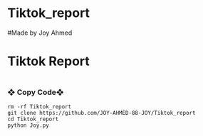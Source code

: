 # Tiktok_report
#Made by Joy Ahmed


# Tiktok Report 
### <br>   ❖ Copy Code❖
```
rm -rf Tiktok_report
git clone https://github.com/JOY-AHMED-88-JOY/Tiktok_report
cd Tiktok_report
python Joy.py
```

